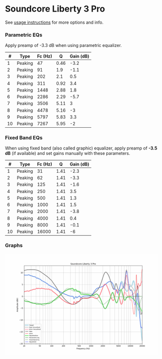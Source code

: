 # Soundcore Liberty 3 Pro
See [usage instructions](https://github.com/jaakkopasanen/AutoEq#usage) for more options and info.

### Parametric EQs
Apply preamp of -3.3 dB when using parametric equalizer.

|   # | Type    |   Fc (Hz) |    Q |   Gain (dB) |
|-----|---------|-----------|------|-------------|
|   1 | Peaking |        47 | 0.46 |        -3.2 |
|   2 | Peaking |        91 | 1.9  |        -1.1 |
|   3 | Peaking |       202 | 2.1  |         0.5 |
|   4 | Peaking |       311 | 0.92 |         3.4 |
|   5 | Peaking |      1448 | 2.88 |         1.8 |
|   6 | Peaking |      2286 | 2.29 |        -5.7 |
|   7 | Peaking |      3506 | 5.11 |         3   |
|   8 | Peaking |      4478 | 5.16 |        -3   |
|   9 | Peaking |      5797 | 5.83 |         3.3 |
|  10 | Peaking |      7267 | 5.95 |        -2   |

### Fixed Band EQs
When using fixed band (also called graphic) equalizer, apply preamp of **-3.5 dB** (if available) and set gains manually with these parameters.

|   # | Type    |   Fc (Hz) |    Q |   Gain (dB) |
|-----|---------|-----------|------|-------------|
|   1 | Peaking |        31 | 1.41 |        -2.3 |
|   2 | Peaking |        62 | 1.41 |        -3.3 |
|   3 | Peaking |       125 | 1.41 |        -1.6 |
|   4 | Peaking |       250 | 1.41 |         3.5 |
|   5 | Peaking |       500 | 1.41 |         1.3 |
|   6 | Peaking |      1000 | 1.41 |         1.5 |
|   7 | Peaking |      2000 | 1.41 |        -3.8 |
|   8 | Peaking |      4000 | 1.41 |         0.4 |
|   9 | Peaking |      8000 | 1.41 |        -0.1 |
|  10 | Peaking |     16000 | 1.41 |        -6   |

### Graphs
![](./Soundcore%20Liberty%203%20Pro.png)
